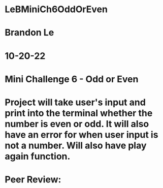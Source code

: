# LeBMiniCh6OddOrEven
# Brandon Le
# 10-20-22
# Mini Challenge 6 - Odd or Even
# Project will take user's input and print into the terminal whether the number is even or odd. It will also have an error for when user input is not a number. Will also have play again function.

# Peer Review:
